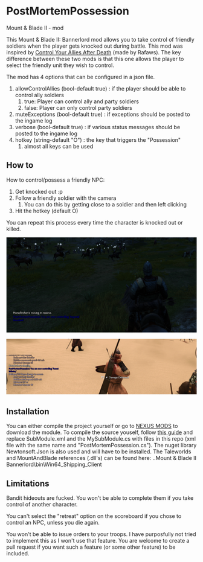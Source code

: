 # PostMortemPossession
Mount &amp; Blade II - mod

This Mount &amp; Blade II: Bannerlord mod allows you to take control of friendly soldiers when the player gets knocked out during battle.
This mod was inspired by [Control Your Allies After Death](https://www.nexusmods.com/mountandblade2bannerlord/mods/407) (made by Rafaws). The key difference between these two mods is that this one allows the player to select the friendly unit they wish to control.

The mod has 4 options that can be configured in a json file.
1. allowControlAllies (bool-default true) : if the player should be able to control ally soldiers
   1. true: Player can control ally and party soldiers
   2. false: Player can only control party soldiers
2. muteExceptions (bool-default true) : if exceptions should be posted to the ingame log
3. verbose (bool-default true) : if various status messages should be posted to the ingame log
4. hotkey (string-default "O") : the key that triggers the "Possession"
   1. almost all keys can be used

## How to
How to control/possess a friendly NPC:
1. Get knocked out :p
2. Follow a friendly soldier with the camera
   1. You can do this by getting close to a soldier and then left clicking
3. Hit the hotkey (default O)

You can repeat this process every time the character is knocked out or killed.

![./graphic/controlCav.png](./graphic/controlCav.png)

![./graphic/controlCav.png](./graphic/control2.png)

## Installation
You can either compile the project yourself or go to [NEXUS MODS](https://www.nexusmods.com/mountandblade2bannerlord/mods/970) to download the module.
To compile the source youself, follow [this guide](https://docs.bannerlordmodding.com/_tutorials/basic-csharp-mod.html#introduction) and replace SubModule.xml and the MySubModule.cs with files in this repo (xml file with the same name and "PostMortemPossession.cs").
The nuget library Newtonsoft.Json is also used and will have to be installed. The Taleworlds and MountAndBlade references (.dll's) can be found here: ..Mount & Blade II Bannerlord\\bin\\Win64_Shipping_Client

## Limitations
Bandit hideouts are fucked. You won't be able to complete them if you take control of another character.

You can't select the "retreat" option on the scoreboard if you chose to control an NPC, unless you die again.

You won't be able to issue orders to your troops. I have purposfully not tried to implement this as I won't use that feature. You are welcome to create a pull request if you want such a feature (or some other feature) to be included.
